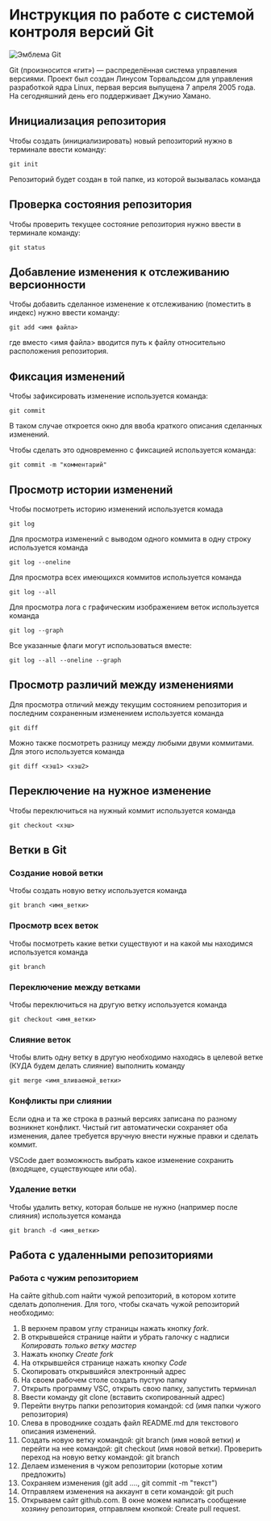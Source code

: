 # **Инструкция по работе с системой контроля версий Git**

![Эмблема Git](git.jpg)

Git (произносится «гит») — распределённая система управления версиями. Проект был создан Линусом Торвальдсом для управления разработкой ядра Linux, первая версия выпущена 7 апреля 2005 года. На сегодняшний день его поддерживает Джунио Хамано.

## Инициализация репозитория

Чтобы создать (инициализировать) новый репозиторий нужно в терминале ввести команду:

    git init

Репозиторий будет создан в той папке, из которой вызывалась команда

## Проверка состояния репозитория

Чтобы проверить текущее состояние репозитория нужно ввести в терминале команду:

    git status

## Добавление изменения к отслеживанию версионности

Чтобы добавить сделанное изменение к отслеживанию (поместить в индекс) нужно ввести команду:

    git add <имя файла>

где вместо <имя файла> вводится путь к файлу относительно расположения репозитория.

## Фиксация изменений

Чтобы зафиксировать изменение используется команда:

    git commit

В таком случае откроется окно для ввоба краткого описания сделанных изменений.

Чтобы сделать это одновременно с фиксацией используется команда:

    git commit -m "комментарий"

## Просмотр истории изменений

Чтобы посмотреть историю изменений используется комада

    git log

Для просмотра изменений с выводом одного коммита в одну строку используется команда

    git log --oneline

Для просмотра всех имеющихся коммитов используется команда

    git log --all

Для просмотра лога с графическим изображением веток используется команда

    git log --graph

Все указанные флаги могут использоваться вместе:

    git log --all --oneline --graph

## Просмотр различий между изменениями

Для просмотра отличий между текущим состоянием репозитория и последним сохраненным изменением используется команда

    git diff

Можно также посмотреть разницу между любыми двуми коммитами. Для этого используется команда

    git diff <хэш1> <хэш2>

## Переключение на нужное изменение

Чтобы переключиться на нужный коммит используется команда

    git checkout <хэш>

## Ветки в Git

### Создание новой ветки

Чтобы создать новую ветку используется команда

    git branch <имя_ветки>

### Просмотр всех веток

Чтобы посмотреть какие ветки существуют и на какой мы находимся используется команда

    git branch

### Переключение между ветками

Чтобы переключиться на другую ветку используется команда

    git checkout <имя_ветки>

### Слияние веток

Чтобы влить одну ветку в другую необходимо находясь в целевой ветке (КУДА будем делать слияние) выполнить команду

    git merge <имя_вливаемой_ветки>

### Конфликты при слиянии

Если одна и та же строка в разный версиях записана по разному возникнет конфликт.
Чистый гит автоматически сохраняет оба изменения, далее требуется вручную внести нужные правки и сделать коммит.

VSСode дает возможность выбрать какое изменение сохранить (входящее, существующее или оба).

### Удаление ветки

Чтобы удалить ветку, которая больше не нужно (например после слияния) используется команда

    git branch -d <имя_ветки>

## Работа с удаленными репозиториями

### Работа с чужим репозиторием

На сайте github.com найти чужой репозиторий, в котором хотите сделать дополнения. Для того, чтобы скачать чужой репозиторий необходимо:
1. В верхнем правом углу страницы нажать кнопку *fork*.
2. В открывшейся странице найти и убрать галочку с надписи *Копировать только ветку мaстер*
3. Нажать кнопку *Create fork*
4. На открывшейся странице нажать кнопку *Code*
5. Скопировать открывшийся электронный адрес
6. На своем рабочем столе создать пустую папку
7. Открыть программу VSC, открыть свою папку, запустить терминал
8. Ввести команду git clone (вставить скопированный адрес)
9. Перейти внутрь папки репозитория командой: cd (имя папки чужого репозитория)
10. Слева в проводнике создать файл README.md для текстового описания изменений.
11. Создать новую ветку командой: git branch (имя новой ветки) и перейти на нее командой: git checkout (имя новой ветки). Проверить переход на новую ветку командой: git branch
12. Делаем изменения в чужом репозитории (которые хотим предложить) 
13. Сохраняем изменения (git add ...., git commit -m "текст")
14. Отправляем изменения на аккаунт в сети командой: git puch
15. Открываем сайт github.com. В окне можем написать сообщение хозяину репозитория, отправляем кнопкой: Create pull request.



